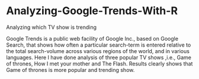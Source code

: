 # Analyzing-Google-Trends-With-R
Analyzing which TV show is trending

Google Trends is a public web facility of Google Inc., based on Google Search, that shows how often a particular search-term is entered relative to the total search-volume across various regions of the world, and in various languages.
Here I have done analysis of three popular TV shows ,i.e., Game of thrones, How I met your mother and The Flash.
Results clearly shows that Game of thrones is more popular and trending show. 
